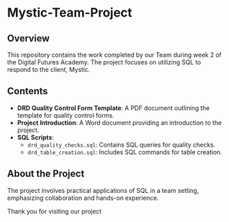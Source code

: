 # Mystic-Team-Project

## Overview
This repository contains the work completed by our Team during week 2 of the Digital Futures Academy. The project focuses on utilizing SQL to respond to the client, Mystic.

## Contents
- **DRD Quality Control Form Template**: A PDF document outlining the template for quality control forms.
- **Project Introduction**: A Word document providing an introduction to the project.
- **SQL Scripts**:
  - `drd_quality_checks.sql`: Contains SQL queries for quality checks.
  - `drd_table_creation.sql`: Includes SQL commands for table creation.

## About the Project
The project involves practical applications of SQL in a team setting, emphasizing collaboration and hands-on experience.

Thank you for visiting our project

